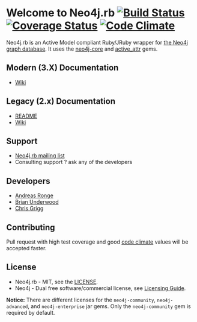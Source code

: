 # Welcome to Neo4j.rb [![Build Status](https://secure.travis-ci.org/neo4jrb/neo4j.png?branch=master)](http://travis-ci.org/neo4jrb/neo4j) [![Coverage Status](https://coveralls.io/repos/neo4jrb/neo4j/badge.png?branch=master)](https://coveralls.io/r/neo4jrb/neo4j?branch=master) [![Code Climate](https://codeclimate.com/github/neo4jrb/neo4j.png)](https://codeclimate.com/github/andreasronge/neo4j)

Neo4j.rb is an Active Model compliant Ruby/JRuby wrapper for [the Neo4j graph database](http://www.neo4j.org/). It uses the [neo4j-core](https://github.com/neo4jrb/neo4j-core) and [active_attr](https://github.com/cgriego/active_attr) gems.

## Modern (3.X) Documentation

* [Wiki](https://github.com/neo4jrb/neo4j/wiki/Neo4j.rb-v3-Introduction)

## Legacy (2.x) Documentation

* [README](https://github.com/neo4jrb/neo4j/tree/2.x)
* [Wiki](https://github.com/neo4jrb/neo4j/wiki/Neo4j%3A%3ARails-Introduction)

## Support

* [Neo4j.rb mailing list](https://groups.google.com/forum/#!forum/neo4jrb)
* Consulting support ? ask any of the developers

## Developers

* [Andreas Ronge](https://github.com/andreasronge)
* [Brian Underwood](https://github.com/cheerfulstoic)
* [Chris Grigg](https://github.com/subvertallchris)


## Contributing

Pull request with high test coverage and good [code climate](https://codeclimate.com/github/andreasronge/neo4j) values will be accepted faster.


## License

* Neo4j.rb - MIT, see the [LICENSE](http://github.com/andreasronge/neo4j/tree/master/LICENSE).
* Neo4j - Dual free software/commercial license, see [Licensing Guide](http://www.neo4j.org/learn/licensing).

**Notice:** There are different licenses for the `neo4j-community`, `neo4j-advanced`, and `neo4j-enterprise` jar gems. Only the `neo4j-community` gem is required by default.
